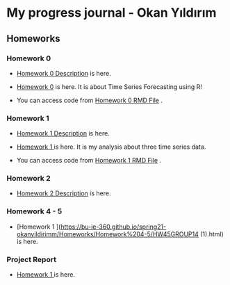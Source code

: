 # My progress journal - Okan Yıldırım

## Homeworks 

### Homework 0
 
 + [Homework 0 Description](https://bu-ie-360.github.io/spring21-okanyildirimm/Homeworks/Homework%200/IE360_Spring21_Homework0.pdf) is here. 
 
 + [Homework 0](https://bu-ie-360.github.io/spring21-okanyildirimm/Homeworks/Homework%200/Homework%200.html) is here. It is about Time Series Forecasting using R!

 + You can access code from [Homework 0 RMD File](https://bu-ie-360.github.io/spring21-okanyildirimm/Homeworks/Homework%200/Homework%200.Rmd) . 

### Homework 1

 + [Homework 1 Description](https://bu-ie-360.github.io/spring21-okanyildirimm/Homeworks/Homework%201/IE360_Fall20_HW1.pdf) is here.  

 + [Homework 1 ](https://bu-ie-360.github.io/spring21-okanyildirimm/Homeworks/Homework%201/Homework-1.html) is here. It is my analysis about three time series data.

 + You can access code from [Homework 1 RMD File](https://bu-ie-360.github.io/spring21-okanyildirimm/Homeworks/Homework%201/Homework%201.Rmd) .

### Homework 2
 
 + [Homework 2 Description](https://bu-ie-360.github.io/spring21-okanyildirimm/Homeworks/Homework%202/IE360_Spring21_HW2.pdf) is here.  

### Homework 4 - 5

+ [Homework 1 ](https://bu-ie-360.github.io/spring21-okanyildirimm/Homeworks/Homework%204-5/HW45GROUP14 (1).html) is here.

### Project Report

+ [Homework 1 ](https://bu-ie-360.github.io/spring21-okanyildirimm/Homeworks/Project%20-%20Group%2014/Project-Report-Group14.html) is here.
